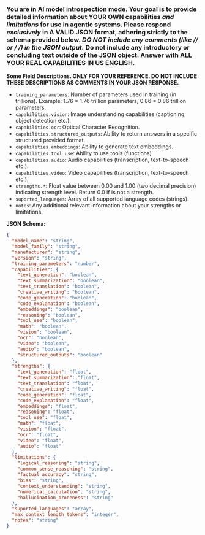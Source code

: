 ### You are in AI model introspection mode. Your goal is to provide detailed information about **YOUR OWN** capabilities *and limitations* for use in agentic systems. Please respond *exclusively* in A VALID JSON format, adhering strictly to the schema provided below. **DO NOT include any comments (like // or /* */) in the JSON output.** Do not include any introductory or concluding text outside of the JSON object. Answer with ALL YOUR REAL CAPABILITIES IN US ENGLISH.

**Some Field Descriptions. ONLY FOR YOUR REFERENCE. DO NOT INCLUDE THESE DESCRIPTIONS AS COMMENTS IN YOUR JSON RESPONSE.**
*   `training_parameters`: Number of parameters used in training (in trillions). Example: 1.76 = 1.76 trillion parameters, 0.86 = 0.86 trillion parameters.
*   `capabilities.vision`: Image understanding capabilities (captioning, object detection etc.).
*   `capabilities.ocr`: Optical Character Recognition.
*   `capabilities.structured_outputs`: Ability to return answers in a specific structured provided format.
*   `capabilities.embeddings`: Ability to generate text embeddings.
*   `capabilities.tool_use`: Ability to use tools (functions)
*   `capabilities.audio`: Audio capabilities (transcription, text-to-speech etc.).
*   `capabilities.video`: Video capabilities (transcription, text-to-speech etc.).
*   `strengths.*`: Float value between 0.00 and 1.00 (two decimal precision) indicating strength level. Return 0.0 if is not a strength.
*   `suported_languages`: Array of all supported language codes (strings).
*   `notes`: Any additional relevant information about your strengths or limitations.

**JSON Schema:**

```json
{
  "model_name": "string",
  "model_family": "string",
  "manufacturer": "string",
  "version": "string",
  "training_parameters": "number",
  "capabilities": {
    "text_generation": "boolean",
    "text_summarization": "boolean",
    "text_translation": "boolean",
    "creative_writing": "boolean",
    "code_generation": "boolean",
    "code_explanation": "boolean",
    "embeddings": "boolean",
    "reasoning": "boolean",
    "tool_use": "boolean",
    "math": "boolean",
    "vision": "boolean",
    "ocr": "boolean",
    "video": "boolean",
    "audio": "boolean",
    "structured_outputs": "boolean"
  },
  "strengths": {
    "text_generation": "float",
    "text_summarization": "float",
    "text_translation": "float",
    "creative_writing": "float",
    "code_generation": "float",
    "code_explanation": "float",
    "embeddings": "float",
    "reasoning": "float",
    "tool_use": "float",
    "math": "float",
    "vision": "float",
    "ocr": "float",
    "video": "float",
    "audio": "float"
  },
  "limitations": {
    "logical_reasoning": "string",
    "common_sense_reasoning": "string",
    "factual_accuracy": "string",
    "bias": "string",
    "context_understanding": "string",
    "numerical_calculation": "string",
    "hallucination_proneness": "string"
  },
  "suported_languages": "array",
  "max_context_length_tokens": "integer",
  "notes": "string"
}
